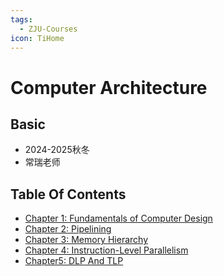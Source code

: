 ```yaml
---
tags:
  - ZJU-Courses
icon: TiHome
---
```


# Computer Architecture

## Basic

- 2024-2025秋冬
- 常瑞老师

## Table Of Contents

- [Chapter 1: Fundamentals of Computer Design](Chapter1/Chapter1.md)
- [Chapter 2: Pipelining](Chapter2/Chapter2.md)
- [Chapter 3: Memory Hierarchy](Chapter3/Chapter3.md)
- [Chapter 4: Instruction-Level Parallelism](Chapter4/Chapter4.md)
- [Chapter5: DLP And TLP](Chapter5/Chapter5.md)
